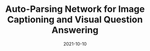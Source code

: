 ---
title: "Auto-Parsing Network for Image Captioning and Visual Question Answering"
collection: publications
permalink: /publication/2009-10-01-paper-title-number-1
excerpt: ''
date: 2021-10-10
venue: 'ICCV 2021'
paperurl: ''
citation: ''
---